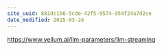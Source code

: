 ```yaml
---
site_uuid: 881dc1b6-5cde-42f5-9574-954f24a7d2ce
date_modified: 2025-03-24
---
```



https://www.vellum.ai/llm-parameters/llm-streaming